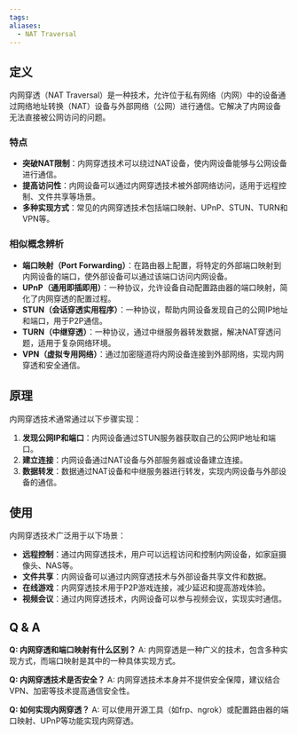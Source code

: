 ```yaml
---
tags: 
aliases:
  - NAT Traversal
---
```


## 定义

内网穿透（NAT Traversal）是一种技术，允许位于私有网络（内网）中的设备通过网络地址转换（NAT）设备与外部网络（公网）进行通信。它解决了内网设备无法直接被公网访问的问题。

### 特点

- **突破NAT限制**：内网穿透技术可以绕过NAT设备，使内网设备能够与公网设备进行通信。
- **提高访问性**：内网设备可以通过内网穿透技术被外部网络访问，适用于远程控制、文件共享等场景。
- **多种实现方式**：常见的内网穿透技术包括端口映射、UPnP、STUN、TURN和VPN等。

### 相似概念辨析

- **端口映射（Port Forwarding）**：在路由器上配置，将特定的外部端口映射到内网设备的端口，使外部设备可以通过该端口访问内网设备。
- **UPnP（通用即插即用）**：一种协议，允许设备自动配置路由器的端口映射，简化了内网穿透的配置过程。
- **STUN（会话穿透实用程序）**：一种协议，帮助内网设备发现自己的公网IP地址和端口，用于P2P通信。
- **TURN（中继穿透）**：一种协议，通过中继服务器转发数据，解决NAT穿透问题，适用于复杂网络环境。
- **VPN（虚拟专用网络）**：通过加密隧道将内网设备连接到外部网络，实现内网穿透和安全通信。

## 原理

内网穿透技术通常通过以下步骤实现：
1. **发现公网IP和端口**：内网设备通过STUN服务器获取自己的公网IP地址和端口。
2. **建立连接**：内网设备通过NAT设备与外部服务器或设备建立连接。
3. **数据转发**：数据通过NAT设备和中继服务器进行转发，实现内网设备与外部设备的通信。

## 使用

内网穿透技术广泛用于以下场景：
- **远程控制**：通过内网穿透技术，用户可以远程访问和控制内网设备，如家庭摄像头、NAS等。
- **文件共享**：内网设备可以通过内网穿透技术与外部设备共享文件和数据。
- **在线游戏**：内网穿透技术用于P2P游戏连接，减少延迟和提高游戏体验。
- **视频会议**：通过内网穿透技术，内网设备可以参与视频会议，实现实时通信。

## Q & A

**Q: 内网穿透和端口映射有什么区别？**
A: 内网穿透是一种广义的技术，包含多种实现方式，而端口映射是其中的一种具体实现方式。

**Q: 内网穿透技术是否安全？**
A: 内网穿透技术本身并不提供安全保障，建议结合VPN、加密等技术提高通信安全性。

**Q: 如何实现内网穿透？**
A: 可以使用开源工具（如frp、ngrok）或配置路由器的端口映射、UPnP等功能实现内网穿透。
